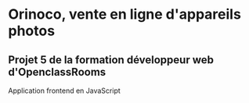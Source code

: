 # Orinoco, vente en ligne d'appareils photos
## Projet 5 de la formation développeur web d'OpenclassRooms

Application frontend en JavaScript 